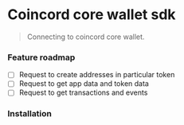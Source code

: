# Coincord core wallet sdk 
> Connecting to coincord core wallet.

### Feature roadmap
- [ ] Request to create addresses in particular token
- [ ] Request to get app data and token data
- [ ] Request to get transactions and events
 
### Installation
